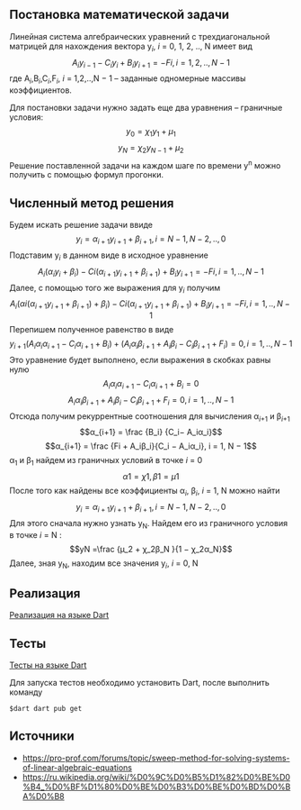 ## Постановка математической задачи

Линейная система алгебраических уравнений с трехдиагональной матрицей 
для нахождения вектора y<sub>_i_</sub>, _i_ = 0, 1, 2, .., N имеет вид
$$A_iy_{i−1} - C_iy_i +B_iy_{i+1} = -Fi, i = 1, 2, ..,N - 1$$
где
A<sub>_i_</sub>,B<sub>_i_</sub>,C<sub>_i_</sub>,F<sub>_i_</sub>, _i_ = 1,2,..,N − 1 – заданные одномерные массивы коэффициентов.

Для постановки задачи нужно задать еще два уравнения – граничные условия:
$$ y_0 = χ_1y_1 + µ_1$$ 
$$y_N = χ_2y_{N−1} +µ_2$$
Решение поставленной задачи на каждом шаге по времени y<sup>n</sup> можно получить с помощью формул прогонки.
## Численный метод решения

Будем искать решение задачи ввиде
$$y_i = α_{i+1}y_{i+1} + β_{i+1}, i=N−1, N − 2, .., 0$$
Подставим y<sub>_i_</sub> в данном виде в исходное уравнение
$$A_i(α_iy_i + β_i) − Ci(α_{i+1}y_{i+1} + β_{i+1}) + B_iy_{i+1} = −Fi, i = 1, .., N − 1$$
Далее, с помощью того же выражения для y<sub>_i_</sub> получим
$$A_i(αi(α_{i+1}y_{i+1} + β_{i+1}) + β_i) − Ci(α_{i+1}y_{i+1} + β_{i+1}) + B_iy_{i+1} = −Fi,i = 1,..,N − 1$$
Перепишем полученное равенство в виде
$$y_{i+1}(A_iα_iα_{i+1} − C_iα_{i+1} + B_i) + (A_iα_iβ_{i+1} + A_iβ_i − C_iβ_{i+1} + F_i) = 0,i = 1,..,N − 1$$
Это уравнение будет выполнено, если выражения в скобках равны нулю
$$A_iα_iα_{i+1} − C_iα_{i+1} + B_i = 0$$
$$A_iα_iβ_{i+1} + A_iβ_i − C_iβ_{i+1} + F_i = 0, i = 1, .., N − 1$$
Отсюда получим рекуррентные соотношения для вычисления α<sub>_i_+1</sub> и β<sub>_i_+1</sub>
$$α_{i+1} = \frac {B_i} {C_i− A_iα_i}$$
$$α_{i+1} = \frac {Fi + A_iβ_i}{C_i − A_iα_i}, i = 1, N − 1$$
α<sub>1</sub> и β<sub>1</sub> найдем из граничных условий в точке _i_ = 0
$$α1 = χ1, β1 =µ1$$
После того как найдены все коэффициенты α<sub>_i_</sub>, β<sub>_i_</sub>, _i_ = 1, N можно найти
$$y_i = α_{i+1}y_{i+1} + β_{i+1}, i = N − 1, N − 2, .., 0$$
Для этого сначала нужно узнать y<sub>N</sub>. Найдем его из граничного условия в 
точке _i_ = N : 
$$yN =\frac {µ_2 + χ_2β_N }{1 − χ_2α_N}$$
Далее, зная y<sub>N</sub>, находим все значения y<sub>_i_</sub>, _i_ = 0, N
## Реализация

[Реализация на языке Dart](lib\progonka.dart)
## Тесты
[Тесты на языке Dart](test\progonka_test.dart)

Для запуска тестов необходимо установить Dart, после выполнить команду

    $dart dart pub get

## Источники
- <https://pro-prof.com/forums/topic/sweep-method-for-solving-systems-of-linear-algebraic-equations>
- <https://ru.wikipedia.org/wiki/%D0%9C%D0%B5%D1%82%D0%BE%D0%B4_%D0%BF%D1%80%D0%BE%D0%B3%D0%BE%D0%BD%D0%BA%D0%B8>
